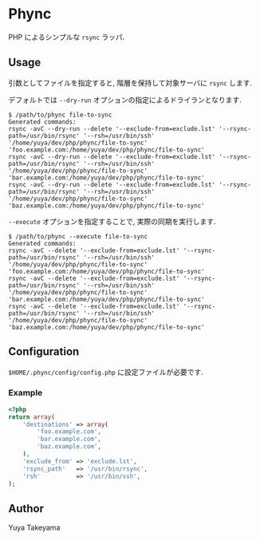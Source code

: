 Phync
=====

PHP によるシンプルな `rsync` ラッパ.

Usage
-----

引数としてファイルを指定すると, 階層を保持して対象サーバに `rsync` します.

デフォルトでは `--dry-run` オプションの指定によるドライランとなります.

```
$ /path/to/phync file-to-sync
Generated commands:
rsync -avC --dry-run --delete '--exclude-from=exclude.lst' '--rsync-path=/usr/bin/rsync' '--rsh=/usr/bin/ssh' '/home/yuya/dev/php/phync/file-to-sync' 'foo.example.com:/home/yuya/dev/php/phync/file-to-sync'
rsync -avC --dry-run --delete '--exclude-from=exclude.lst' '--rsync-path=/usr/bin/rsync' '--rsh=/usr/bin/ssh' '/home/yuya/dev/php/phync/file-to-sync' 'bar.example.com:/home/yuya/dev/php/phync/file-to-sync'
rsync -avC --dry-run --delete '--exclude-from=exclude.lst' '--rsync-path=/usr/bin/rsync' '--rsh=/usr/bin/ssh' '/home/yuya/dev/php/phync/file-to-sync' 'baz.example.com:/home/yuya/dev/php/phync/file-to-sync'
```

`--execute` オプションを指定することで, 実際の同期を実行します.

```
$ /path/to/phync --execute file-to-sync
Generated commands:
rsync -avC --delete '--exclude-from=exclude.lst' '--rsync-path=/usr/bin/rsync' '--rsh=/usr/bin/ssh' '/home/yuya/dev/php/phync/file-to-sync' 'foo.example.com:/home/yuya/dev/php/phync/file-to-sync'
rsync -avC --delete '--exclude-from=exclude.lst' '--rsync-path=/usr/bin/rsync' '--rsh=/usr/bin/ssh' '/home/yuya/dev/php/phync/file-to-sync' 'bar.example.com:/home/yuya/dev/php/phync/file-to-sync'
rsync -avC --delete '--exclude-from=exclude.lst' '--rsync-path=/usr/bin/rsync' '--rsh=/usr/bin/ssh' '/home/yuya/dev/php/phync/file-to-sync' 'baz.example.com:/home/yuya/dev/php/phync/file-to-sync'
```

Configuration
-------------

`$HOME/.phync/config/config.php` に設定ファイルが必要です.

### Example

```php
<?php
return array(
    'destinations' => array(
        'foo.example.com',
        'bar.example.com',
        'baz.example.com',
    ),
    'exclude_from' => 'exclude.lst',
    'rsync_path'   => '/usr/bin/rsync',
    'rsh'          => '/usr/bin/ssh',
);
```

Author
------

Yuya Takeyama
